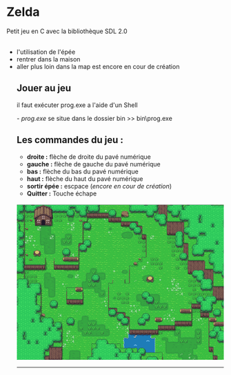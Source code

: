 <h1>Zelda</h1> 
Petit jeu en C avec la bibliothèque SDL 2.0
<br />
<br />
<ul><li>l'utilisation de l'épée</li>
<li>rentrer dans la maison</li>
<li>aller plus loin dans la map est encore en cour de création</li>

<h2>Jouer au jeu</h2>
<p>il faut exécuter prog.exe a l'aide d'un Shell</p>
<p>- <em>prog.exe</em> se situe dans le dossier bin >> bin\prog.exe</p>

<h2>Les commandes du jeu :</h2>
<ul>
    <li>
        <strong>droite :</strong> flèche de droite du pavé numérique
    </li>
    <li>
        <strong>gauche :</strong> flèche de gauche du pavé numérique
    </li>
    <li>
        <strong>bas :</strong> flèche du bas du pavé numérique
    </li>
    <li>
        <strong>haut :</strong> flèche du haut du pavé numérique
    </li>
    <li>
        <strong>sortir épée :</strong> escpace (<em>encore en cour de création</em>)
    </li>
    <li>
        <strong>Quitter :</strong> Touche échape
    </li>
</ul>

<br />
<img src="src/zeldamap.bmp">
<hr />

<br />

